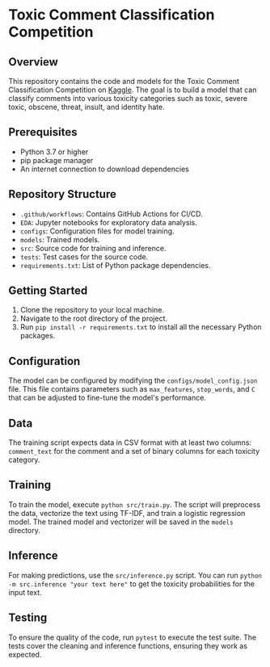# Toxic Comment Classification Competition

## Overview
This repository contains the code and models for the Toxic Comment Classification Competition on [Kaggle](https://www.kaggle.com/competitions/kmaml223/). The goal is to build a model that can classify comments into various toxicity categories such as toxic, severe toxic, obscene, threat, insult, and identity hate.

## Prerequisites
- Python 3.7 or higher
- pip package manager
- An internet connection to download dependencies

## Repository Structure
- `.github/workflows`: Contains GitHub Actions for CI/CD.
- `EDA`: Jupyter notebooks for exploratory data analysis.
- `configs`: Configuration files for model training.
- `models`: Trained models.
- `src`: Source code for training and inference.
- `tests`: Test cases for the source code.
- `requirements.txt`: List of Python package dependencies.

## Getting Started
1. Clone the repository to your local machine.
2. Navigate to the root directory of the project.
3. Run `pip install -r requirements.txt` to install all the necessary Python packages.

## Configuration
The model can be configured by modifying the `configs/model_config.json` file. This file contains parameters such as `max_features`, `stop_words`, and `C` that can be adjusted to fine-tune the model's performance.

## Data
The training script expects data in CSV format with at least two columns: `comment_text` for the comment and a set of binary columns for each toxicity category.

## Training
To train the model, execute `python src/train.py`. The script will preprocess the data, vectorize the text using TF-IDF, and train a logistic regression model. The trained model and vectorizer will be saved in the `models` directory.

## Inference
For making predictions, use the `src/inference.py` script. You can run `python -m src.inference "your text here"` to get the toxicity probabilities for the input text.

## Testing
To ensure the quality of the code, run `pytest` to execute the test suite. The tests cover the cleaning and inference functions, ensuring they work as expected.
